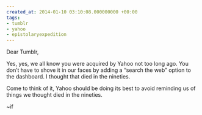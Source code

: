 ```yaml
---
created_at: 2014-01-10 03:10:08.000000000 +00:00
tags:
- tumblr
- yahoo
- epistolaryexpedition
---
```


Dear Tumblr,

Yes, yes, we all know you were acquired by Yahoo not too long ago. You
don’t have to shove it in our faces by adding a “search the web” option
to the dashboard. I thought that died in the nineties.

Come to think of it, Yahoo should be doing its best to avoid reminding
us of things we thought died in the nineties.

~if
